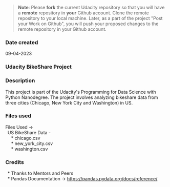 >**Note**: Please **fork** the current Udacity repository so that you will have a **remote** repository in **your** Github account. Clone the remote repository to your local machine. Later, as a part of the project "Post your Work on Github", you will push your proposed changes to the remote repository in your Github account.

### Date created
09-04-2023

### Udacity BikeShare Project

### Description
This project is part of the Udacity's Programming for Data Science with Python Nanodegree. The project involves analyzing bikeshare data from three cities (Chicago, New York City and Washington) in US.

### Files used
Files Used -> \
	&ensp;US BikeShare Data - \
	&emsp;	* chicago.csv \
	&emsp;	* new_york_city.csv \
	&emsp;	* washington.csv

### Credits
&ensp;* Thanks to Mentors and Peers \
&ensp;* Pandas Documentation -> https://pandas.pydata.org/docs/reference/
